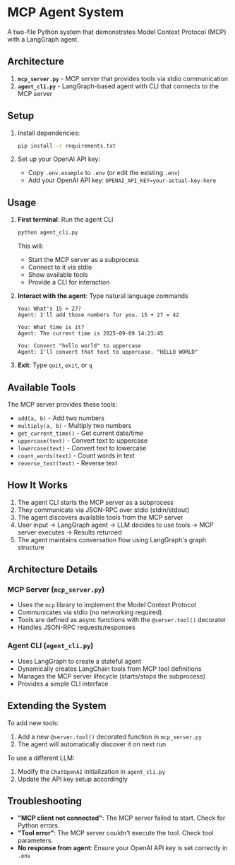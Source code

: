 # MCP Agent System

A two-file Python system that demonstrates Model Context Protocol (MCP) with a LangGraph agent.

## Architecture

1. **`mcp_server.py`** - MCP server that provides tools via stdio communication
2. **`agent_cli.py`** - LangGraph-based agent with CLI that connects to the MCP server

## Setup

1. Install dependencies:
   ```bash
   pip install -r requirements.txt
   ```

2. Set up your OpenAI API key:
   - Copy `.env.example` to `.env` (or edit the existing `.env`)
   - Add your OpenAI API key: `OPENAI_API_KEY=your-actual-key-here`

## Usage

1. **First terminal**: Run the agent CLI
   ```bash
   python agent_cli.py
   ```
   
   This will:
   - Start the MCP server as a subprocess
   - Connect to it via stdio
   - Show available tools
   - Provide a CLI for interaction

2. **Interact with the agent**: Type natural language commands
   ```
   You: What's 15 + 27?
   Agent: I'll add those numbers for you. 15 + 27 = 42

   You: What time is it?
   Agent: The current time is 2025-09-09 14:23:45

   You: Convert "hello world" to uppercase
   Agent: I'll convert that text to uppercase. "HELLO WORLD"
   ```

3. **Exit**: Type `quit`, `exit`, or `q`

## Available Tools

The MCP server provides these tools:
- `add(a, b)` - Add two numbers
- `multiply(a, b)` - Multiply two numbers  
- `get_current_time()` - Get current date/time
- `uppercase(text)` - Convert text to uppercase
- `lowercase(text)` - Convert text to lowercase
- `count_words(text)` - Count words in text
- `reverse_text(text)` - Reverse text

## How It Works

1. The agent CLI starts the MCP server as a subprocess
2. They communicate via JSON-RPC over stdio (stdin/stdout)
3. The agent discovers available tools from the MCP server
4. User input → LangGraph agent → LLM decides to use tools → MCP server executes → Results returned
5. The agent maintains conversation flow using LangGraph's graph structure

## Architecture Details

### MCP Server (`mcp_server.py`)
- Uses the `mcp` library to implement the Model Context Protocol
- Communicates via stdio (no networking required)
- Tools are defined as async functions with the `@server.tool()` decorator
- Handles JSON-RPC requests/responses

### Agent CLI (`agent_cli.py`)  
- Uses LangGraph to create a stateful agent
- Dynamically creates LangChain tools from MCP tool definitions
- Manages the MCP server lifecycle (starts/stops the subprocess)
- Provides a simple CLI interface

## Extending the System

To add new tools:
1. Add a new `@server.tool()` decorated function in `mcp_server.py`
2. The agent will automatically discover it on next run

To use a different LLM:
1. Modify the `ChatOpenAI` initialization in `agent_cli.py`
2. Update the API key setup accordingly

## Troubleshooting

- **"MCP client not connected"**: The MCP server failed to start. Check for Python errors.
- **"Tool error"**: The MCP server couldn't execute the tool. Check tool parameters.
- **No response from agent**: Ensure your OpenAI API key is set correctly in `.env`